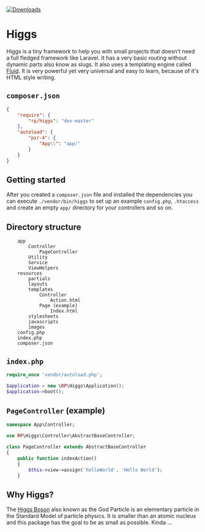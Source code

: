 [![Downloads](https://img.shields.io/packagist/dt/rp/higgs.svg)](https://packagist.org/packages/rp/higgs)

# Higgs

Higgs is a tiny framework to help you with small projects that doesn't need a full fledged framework like Laravel. It has a very basic routing without dynamic parts also know as slugs. It also uses a templating engine called [Fluid](https://github.com/TYPO3/Fluid). It is very powerful yet very universal and easy to learn, because of it's HTML style writing.

## `composer.json`
```JSON
{
    "require": {
        "rp/higgs": "dev-master"
    },
    "autoload": {
        "psr-4": {
            "App\\": "app/"
        }
    }
}
```

## Getting started

After you created a `composer.json` file and installed the dependencies you can execute `./vendor/bin/higgs` to set up an example `config.php`, `.htaccess` and create an empty `app/` directory for your controllers and so on.

## Directory structure
```
    app
        Controller
            PageController
        Utility
        Service
        ViewHelpers
    resources
        partials
        layouts
        templates
            Controller
                Action.html
            Page (example)
                Index.html
        stylesheets
        javascripts
        images
    config.php
    index.php
    composer.json
```

## `index.php`
```php
require_once 'vendor/autoload.php';

$application = new \RP\Higgs\Application();
$application->boot();
```

## `PageController` (example)
```php
namespace App\Controller;

use RP\Higgs\Controller\AbstractBaseController;

class PageController extends AbstractBaseController
{
    public function indexAction()
    {
        $this->view->assign('helloWorld', 'Hello World');
    }
```

## Why Higgs?

The [Higgs Boson](https://en.wikipedia.org/wiki/Higgs_boson) also known as the God Particle is an elementary particle in the Standard Model of particle physics. It is smaller than an atomic nucleus and this package has the goal to be as small as possible. Kinda …
